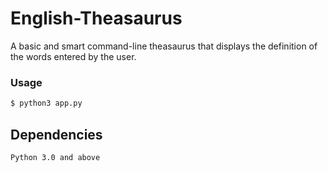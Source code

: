 # English-Theasaurus
A basic and smart command-line theasaurus that displays the definition of the words entered by the user.

### Usage

```bash
$ python3 app.py
```
## Dependencies

```bash
Python 3.0 and above
```
